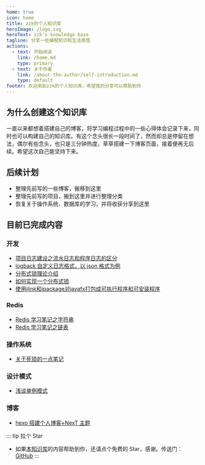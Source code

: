 ```yaml
---
home: true
icon: home
title: zzk的个人知识库
heroImage: /logo.svg
heroText: zzk's knowledge base
tagline: 分享一些编程知识和生活感悟
actions:
  - text: 开始阅读
    link: /home.md
    type: primary
  - text: 关于作者
    link: /about-the-author/self-introduction.md
    type: default
footer: 欢迎来到zzk的个人知识库，希望我的分享可以帮助到你
---
```


## 为什么创建这个知识库

一直以来都想着搭建自己的博客，将学习编程过程中的一些心得体会记录下来，同时也可以构建自己的知识库。有这个念头很长一段时间了，然而却总是停留在想法，偶尔有些念头，也只是三分钟热度，草草搭建一下博客页面，接着便再无后续。希望这次自己能坚持下来。

## 后续计划

- 整理先前写的一些博客，搬移到这里
- 整理先前写的项目，搬到这里并进行整理分类
- 恢复关于操作系统、数据库的学习，并将收获分享到这里

## 目前已完成内容

### 开发

- [项目日志建设之流水日志和程序日志的区分](./java/dif-between-transactionlog-and-programlog.md)
- [logback 自定义日志格式，以 json 格式为例](./java/logback-custom-log-formattion.md)
- [分布式锁理论介绍](./java/distributed-lock-introduction.md)
- [如何实现一个分布式锁](./java/how-to-write-a-distributed-lock.md)
- [使用jlink和jpackage对javafx打包成可执行程序和可安装程序](./src/java/javafx-package-introduction.md)

### Redis

- [Redis 学习笔记之字符串](./middleware/redis/redis-learn-string.md)
- [Redis 学习笔记之链表](./middleware/redis/redis-learn-list.md)

### 操作系统

- [关于死锁的一点笔记](./operating-system/deadlock.md)

### 设计模式

- [浅谈单例模式](./pattern-design/about-singleton-pattern.md)

### 博客

- [hexo 搭建个人博客+NexT 主题](./blog/hexo-next.md)

::: tip 拉个 Star

- 如果<a href='https://github.com/shzyjbr/person-database' target='blank'>本知识库</a>的内容帮助到你，还请点个免费的 Star，感谢。传送门：<a href='https://github.com/shzyjbr/person-database' target='blank'>GitHub</a>
  :::
